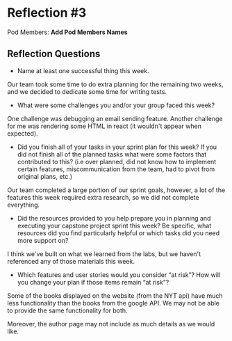# Reflection #3

Pod Members: **Add Pod Members Names**

## Reflection Questions

* Name at least one successful thing this week.

 Our team took some time to do extra planning for the remaining two weeks, and we decided to dedicate some time for writing tests.

* What were some challenges you and/or your group faced this week?

 One challenge was debugging an email sending feature.
 Another challenge for me was rendering some HTML in react (it wouldn't appear when expected).

* Did you finish all of your tasks in your sprint plan for this week? If you did not finish all of the planned tasks what were some factors that contributed to this?  (i.e over planned, did not know how to implement certain features, miscommunication from the team, had to pivot from original plans, etc.)

 Our team completed a large portion of our sprint goals, however, a lot of the features this week required extra research, so we did not complete everything.

* Did the resources provided to you help prepare you in planning and executing your capstone project sprint this week? Be specific, what resources did you find particularly helpful or which tasks did you need more support on?

 I think we've built on what we learned from the labs, but we haven't referenced any of those materials this week.

* Which features and user stories would you consider “at risk”? How will you change your plan if those items remain “at risk”?

Some of the books displayed on the website (from the NYT api) have much less functionality than the books from the google API. We may not be able to provide the same functionality for both. 
 
Moreover, the author page may not include as much details as we would like. 
